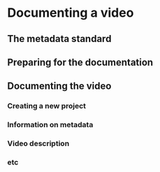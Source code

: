 # Documenting a video

## The metadata standard


## Preparing for the documentation


## Documenting the video

### Creating a new project

### Information on metadata

### Video description

### etc


